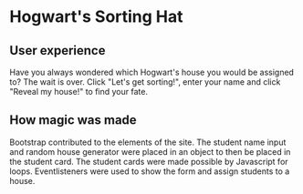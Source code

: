 # Hogwart's Sorting Hat

## User experience
Have you always wondered which Hogwart's house you would be assigned to? The wait is over. Click "Let's get sorting!", enter your name and click "Reveal my house!" to find your fate.

## How magic was made
Bootstrap contributed to the elements of the site. The student name input and random house generator were placed in an object to then be placed in the student card. The student cards were made possible by Javascript for loops. Eventlisteners were used to show the form and assign students to a house.
